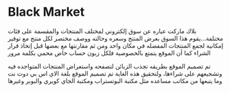 # Black Market
بلاك ماركت عباره عن سوق إلكتروني لمختلف المنتجات والمقسمة على فئات مختلفة...يقوم هذا السوق بعرض المنتج وسعره وحالته ووصف مختصر لكل منتج مع توفير إمكانية لجمع المنتجات المفضله في مكان واحد ومن ثم مقارنتها مع بعضها قبل إتخاذ قرار الشراء كما أن الموقع يتمتع بالخصوصية فلكل زبون حساب خاص محمي بكلمة مرور

تم تصميم الموقع بطريقه تجذب الزبائن لتصفحه واستعراض المنتجات المتواجده فيه وتشجيعهم على شراءها، ولتحقيق هذه الغاية تم تصميم الموقع بلغة الاي اس بي دوت نت وما يتبعها من مكاتب مساعده مثل مكتبة البوتستراب ومكتبة الجاي كويري والبوبر وغيرها
